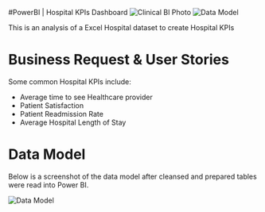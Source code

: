 #PowerBI |  Hospital KPIs Dashboard
![Clinical BI Photo](https://user-images.githubusercontent.com/97487571/231564337-dbba444a-55f0-4c3c-a9b8-f267c5935b75.png)
![Data Model](https://github.com/antonionunnally/PowerBI/assets/97487571/3a7fae58-a592-4845-b4af-bc84e7fad515)


This is an analysis of a Excel Hospital dataset to create Hospital KPIs

# Business Request & User Stories
 Some common Hospital KPIs include:
 * Average time to see Healthcare provider
 * Patient Satisfaction
 * Patient Readmission Rate
 * Average Hospital Length of Stay

# Data Model
Below is a screenshot of the data model after cleansed and prepared tables were read into Power BI.

![Data Model](https://github.com/antonionunnally/PowerBI/assets/97487571/f497e1d7-b27e-493e-87b2-83a482dcc084)
